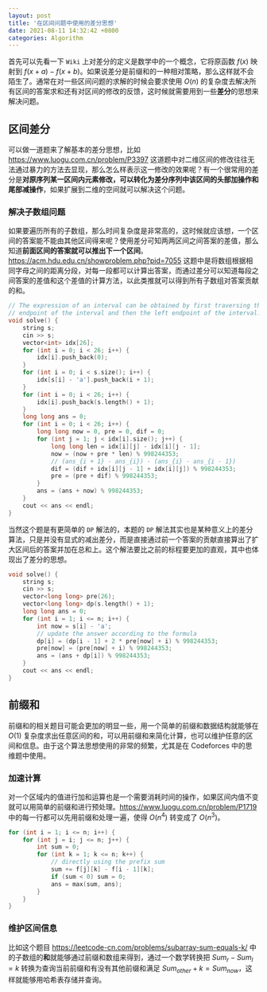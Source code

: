 ```yaml
---
layout: post
title: '在区间问题中使用的差分思想'
date: 2021-08-11 14:32:42 +0800
categories: Algorithm
---
```


首先可以先看一下 `Wiki` 上对差分的定义是数学中的一个概念，它将原函数 $f(x)$ 映射到 $f(x + a) - f(x + b)$。如果说差分是前缀和的一种相对策略，那么这样就不会陌生了。通常在对一些区间问题的求解的时候会要求使用 $O(n)$ 的复杂度去解决所有区间的答案求和还有对区间的修改的反馈，这时候就需要用到一些**差分**的思想来解决问题。

## 区间差分

可以做一道题来了解基本的差分思想，比如 <https://www.luogu.com.cn/problem/P3397> 这道题中对二维区间的修改往往无法通过暴力的方法去显现，那么怎么样表示这一修改的效果呢？有一个很常用的差分是**对原序列某一区间内元素修改，可以转化为差分序列中该区间的头部加操作和尾部减操作**，如果扩展到二维的空间就可以解决这个问题。

### 解决子数组问题

如果要遍历所有的子数组，那么时间复杂度是非常高的，这时候就应该想，一个区间的答案能不能由其他区间得来呢？使用差分可知两两区间之间答案的差值，那么知道**前面区间的答案就可以推出下一个区间**。<https://acm.hdu.edu.cn/showproblem.php?pid=7055> 这题中是将数组根据相同字母之间的距离分段，对每一段都可以计算出答案，而通过差分可以知道每段之间答案的差值和这个差值的计算方法，以此类推就可以得到所有子数组对答案贡献的和。

```c++
// The expression of an interval can be obtained by first traversing the right
// endpoint of the interval and then the left endpoint of the interval.
void solve() {
    string s;
    cin >> s;
    vector<int> idx[26];
    for (int i = 0; i < 26; i++) {
        idx[i].push_back(0);
    }
    for (int i = 0; i < s.size(); i++) {
        idx[s[i] - 'a'].push_back(i + 1);
    }
    for (int i = 0; i < 26; i++) {
        idx[i].push_back(s.length() + 1);
    }
    long long ans = 0;
    for (int i = 0; i < 26; i++) {
        long long now = 0, pre = 0, dif = 0;
        for (int j = 1; j < idx[i].size(); j++) {
            long long len = idx[i][j] - idx[i][j - 1];
            now = (now + pre * len) % 998244353;
            // (ans_{i + 1} - ans_{i}) - (ans_{i} - ans_{i - 1})
            dif = (dif + idx[i][j - 1] + idx[i][j]) % 998244353;
            pre = (pre + dif) % 998244353;
        }
        ans = (ans + now) % 998244353;
    }
    cout << ans << endl;
}
```

当然这个题是有更简单的 `DP` 解法的，本题的 `DP` 解法其实也是某种意义上的差分算法，只是并没有显式的减出差分，而是直接通过前一个答案的贡献直接算出了扩大区间后的答案并加在总和上。这个解法要比之前的标程要更加的直观，其中也体现出了差分的思想。

```c++
void solve() {
    string s;
    cin >> s;
    vector<long long> pre(26);
    vector<long long> dp(s.length() + 1);
    long long ans = 0;
    for (int i = 1; i <= n; i++) {
        int now = s[i] - 'a';
        // update the answer according to the formula
        dp[i] = (dp[i - 1] + 2 * pre[now] + i) % 998244353;
        pre[now] = (pre[now] + i) % 998244353;
        ans = (ans + dp[i]) % 998244353;
    }
    cout << ans << endl;
}
```

## 前缀和

前缀和的相关题目可能会更加的明显一些，用一个简单的前缀和数据结构就能够在 $O(1)$ 复杂度求出任意区间的和，可以用前缀和来简化计算，也可以维护任意的区间和信息。由于这个算法思想使用的非常的频繁，尤其是在 Codeforces 中的思维题中使用。

### 加速计算

对一个区域内的值进行加和运算也是一个需要消耗时间的操作，如果区间内值不变就可以用简单的前缀和进行预处理。<https://www.luogu.com.cn/problem/P1719> 中的每一行都可以先用前缀和处理一遍，使得 $O(n^{4})$ 转变成了 $O(n^{3})$。

```c++
for (int i = 1; i <= n; i++) {
    for (int j = i; j <= n; j++) {
        int sum = 0;
        for (int k = 1; k <= n; k++) {
            // directly using the prefix sum
            sum += f[j][k] - f[i - 1][k];
            if (sum < 0) sum = 0;
            ans = max(sum, ans);
        }
    }
}
```

### 维护区间信息

比如这个题目 <https://leetcode-cn.com/problems/subarray-sum-equals-k/> 中的子数组的**和**就能够通过前缀和数组来得到，通过一个数学转换把 $Sum_{r}-Sum_{l}=k$ 转换为查询当前前缀和有没有其他前缀和满足 $Sum_{other}+k=Sum_{now}$，这样就能够用哈希表存储并查询。
